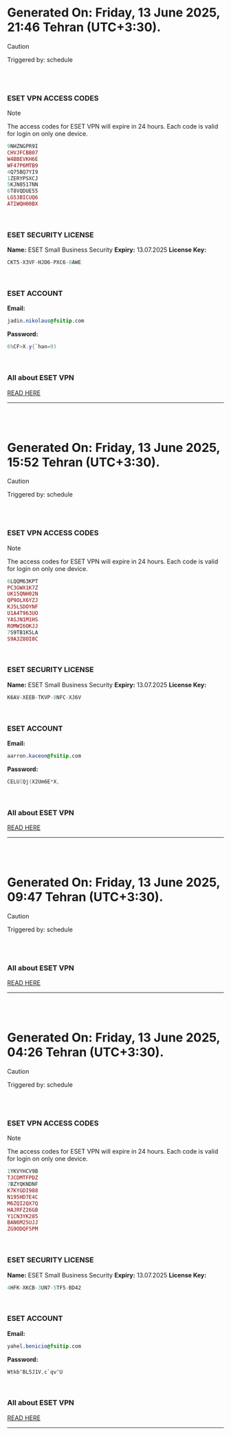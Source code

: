 # Generated On: Friday, 13 June 2025, 21:46 Tehran (UTC+3:30).

> [!CAUTION]
> Triggered by: schedule

<br><br>

### ESET VPN ACCESS CODES

> [!NOTE]
> The access codes for ESET VPN will expire in 24 hours.
> Each code is valid for login on only one device.

```ruby
9NHZNGPR9I
CHVJFCBB07
W4BBEVKH6E
WF47P6MTB9
4Q75BQ7YI9
1ZERYPSXCJ
5KJN8517NN
6T8VQDUE55
LG53BICUQ6
ATIWQH00BX
```

<br>

### ESET SECURITY LICENSE

**Name:** ESET Small Business Security
**Expiry:** 13.07.2025
**License Key:**

```POV-Ray SDL
CKT5-X3VF-HJD6-PXC6-8AWE
```

<br>

### ESET ACCOUNT

**Email:**

```CSS
jadin.nikolaus@fsitip.com
```

**Password:**

```POV-Ray SDL
6%CF>X.y{`han=9)
```

<br>

### All about ESET VPN

[READ HERE](https://t.me/F_NiREvil/2113)

---

<br><br>

# Generated On: Friday, 13 June 2025, 15:52 Tehran (UTC+3:30).

> [!CAUTION]
> Triggered by: schedule

<br><br>

### ESET VPN ACCESS CODES

> [!NOTE]
> The access codes for ESET VPN will expire in 24 hours.
> Each code is valid for login on only one device.

```ruby
6LQQM63KPT
PC3GWX1K7Z
UK15QNH02N
QP9OLX6YZJ
KJ5LSDOYNF
U1A4T963UO
YASJN1M1HS
ROMWI6OKJJ
7S9TB1K5LA
S9A3Z8OI0C
```

<br>

### ESET SECURITY LICENSE

**Name:** ESET Small Business Security
**Expiry:** 13.07.2025
**License Key:**

```POV-Ray SDL
K6AV-XEEB-TKVP-8NFC-XJ6V
```

<br>

### ESET ACCOUNT

**Email:**

```CSS
aarron.kaceon@fsitip.com
```

**Password:**

```POV-Ray SDL
CELU[Qj(X2Um6E*X,
```

<br>

### All about ESET VPN

[READ HERE](https://t.me/F_NiREvil/2113)

---

<br><br>

# Generated On: Friday, 13 June 2025, 09:47 Tehran (UTC+3:30).

> [!CAUTION]
> Triggered by: schedule

<br><br>

### All about ESET VPN

[READ HERE](https://t.me/F_NiREvil/2113)

---

<br><br>

# Generated On: Friday, 13 June 2025, 04:26 Tehran (UTC+3:30).

> [!CAUTION]
> Triggered by: schedule

<br><br>

### ESET VPN ACCESS CODES

> [!NOTE]
> The access codes for ESET VPN will expire in 24 hours.
> Each code is valid for login on only one device.

```ruby
1YKVYHCV9B
TJCDMTFPDZ
7BZYQKNDNF
K7KYGDI988
N195HD7E4C
M6ZQI2QX7Q
HAJRFZ26GB
Y1CN3YK285
BAN6M25UJJ
ZG9ODQF5PM
```

<br>

### ESET SECURITY LICENSE

**Name:** ESET Small Business Security
**Expiry:** 13.07.2025
**License Key:**

```POV-Ray SDL
4HFK-XKCB-3UN7-5TF5-BD42
```

<br>

### ESET ACCOUNT

**Email:**

```CSS
yahel.benicio@fsitip.com
```

**Password:**

```POV-Ray SDL
Wtkb^BL5J1V,c`qv^U
```

<br>

### All about ESET VPN

[READ HERE](https://t.me/F_NiREvil/2113)

---

<br><br>

